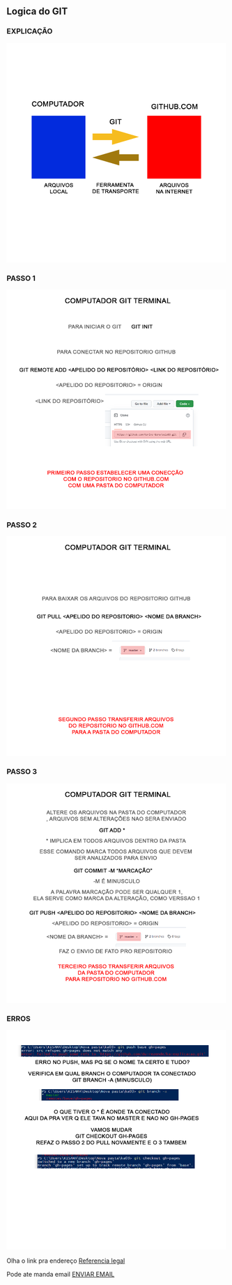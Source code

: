 ## Logica do GIT

### EXPLICAÇÃO
![Image](img/1.png)
### PASSO 1
![Image](img/2.png)
### PASSO 2
![Image](img/3.png)
### PASSO 3
![Image](img/4.png)


### ERROS
![Image](img/5.png)



Olha o link pra endereço
[Referencia legal](https://github.com/Thiago-Nascimento/referencia-git/blob/main/README.md)

Pode ate manda email
[ENVIAR EMAIL](mailto:du.rezende@gmail.com)

```caixa cinzinha
```

